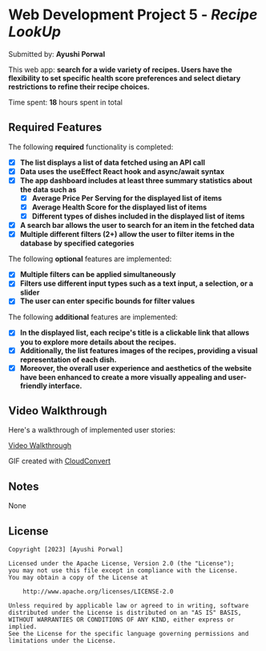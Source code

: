 # Web Development Project 5 - *Recipe LookUp*

Submitted by: **Ayushi Porwal**

This web app: **search for a wide variety of recipes. Users have the flexibility to set specific health score preferences and select dietary restrictions to refine their recipe choices.**

Time spent: **18** hours spent in total

## Required Features

The following **required** functionality is completed:

- [x] **The list displays a list of data fetched using an API call**
- [x] **Data uses the useEffect React hook and async/await syntax**
- [x] **The app dashboard includes at least three summary statistics about the data such as**
  - [x] **Average Price Per Serving for the displayed list of items**
  - [x] **Average Health Score for the displayed list of items**
  - [x] **Different types of dishes included in the displayed list of items**
- [x] **A search bar allows the user to search for an item in the fetched data**
- [x] **Multiple different filters (2+) allow the user to filter items in the database by specified categories**

The following **optional** features are implemented:

- [x] **Multiple filters can be applied simultaneously**
- [x] **Filters use different input types such as a text input, a selection, or a slider**
- [x] **The user can enter specific bounds for filter values**

The following **additional** features are implemented:

* [x] **In the displayed list, each recipe's title is a clickable link that allows you to explore more details about the recipes.**
* [x] **Additionally, the list features images of the recipes, providing a visual representation of each dish.**
* [x] **Moreover, the overall user experience and aesthetics of the website have been enhanced to create a more visually appealing and user-friendly interface.**

## Video Walkthrough

Here's a walkthrough of implemented user stories:

[Video Walkthrough](https://i.imgur.com/lLw9DJx.gifv)

<!-- Replace this with whatever GIF tool you used! -->
GIF created with [CloudConvert](https://cloudconvert.com/mp4-to-gif) 
<!-- Recommended tools:
[Kap](https://getkap.co/) for macOS
[ScreenToGif](https://www.screentogif.com/) for Windows
[peek](https://github.com/phw/peek) for Linux. -->

## Notes

None

## License

    Copyright [2023] [Ayushi Porwal]

    Licensed under the Apache License, Version 2.0 (the "License");
    you may not use this file except in compliance with the License.
    You may obtain a copy of the License at

        http://www.apache.org/licenses/LICENSE-2.0

    Unless required by applicable law or agreed to in writing, software
    distributed under the License is distributed on an "AS IS" BASIS,
    WITHOUT WARRANTIES OR CONDITIONS OF ANY KIND, either express or implied.
    See the License for the specific language governing permissions and
    limitations under the License.